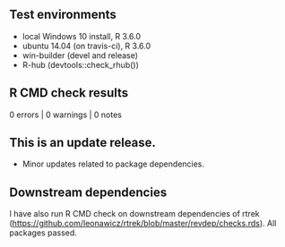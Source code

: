 ## Test environments
* local Windows 10 install, R 3.6.0
* ubuntu 14.04 (on travis-ci), R 3.6.0
* win-builder (devel and release)
* R-hub (devtools::check_rhub())

## R CMD check results

0 errors | 0 warnings | 0 notes

## This is an update release.

* Minor updates related to package dependencies.

## Downstream dependencies

I have also run R CMD check on downstream dependencies of rtrek 
(https://github.com/leonawicz/rtrek/blob/master/revdep/checks.rds). 
All packages passed.

